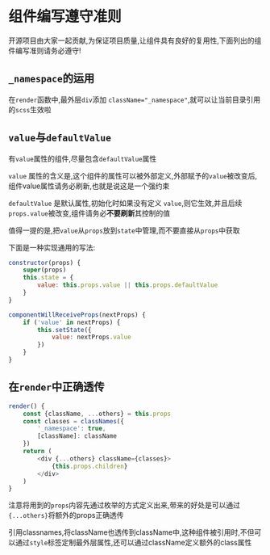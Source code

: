 # 组件编写遵守准则

开源项目由大家一起贡献,为保证项目质量,让组件具有良好的复用性,下面列出的组件编写准则请务必遵守!

## `_namespace`的运用

在`render`函数中,最外层`div`添加 `className="_namespace"`,就可以让当前目录引用的`scss`生效啦

## `value`与`defaultValue`

有`value`属性的组件,尽量包含`defaultValue`属性

`value` 属性的含义是,这个组件的属性可以被外部定义,外部赋予的`value`被改变后,组件value属性请务必刷新,也就是说这是一个强约束

`defaultValue` 是默认属性,初始化时如果没有定义 `value`,则它生效,并且后续 `props.value`被改变,组件请务必**不要刷新**其控制的值

值得一提的是,把`value`从`props`放到`state`中管理,而不要直接从`props`中获取

下面是一种实现通用的写法:

````js
constructor(props) {
    super(props)
    this.state = {
        value: this.props.value || this.props.defaultValue
    }
}

componentWillReceiveProps(nextProps) {
    if ('value' in nextProps) {
        this.setState({
            value: nextProps.value
        })
    }
}
````

## 在`render`中正确透传

````js
render() {
    const {className, ...others} = this.props
    const classes = classNames({
        '_namespace': true,
        [className]: className
    })
    return (
        <div {...others} className={classes}>
            {this.props.children}
        </div>
    )
}
````

注意将用到的`props`内容先通过枚举的方式定义出来,带来的好处是可以通过`{...others}`将额外的props正确透传

引用classnames,将className也透传到className中,这种组件被引用时,不但可以通过`style`标签定制最外层属性,还可以通过className定义额外的class属性